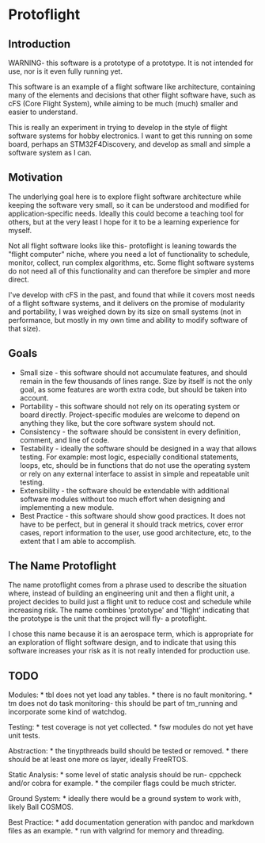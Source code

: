 # Protoflight
## Introduction

WARNING- this software is a prototype of a prototype. It is not intended for use, nor is it even fully running yet.

This software is an example of a flight software like architecture, containing many of the elements and decisions
that other flight software have, such as cFS (Core Flight System), while aiming to be much (much) smaller and
easier to understand.


This is really an experiment in trying to develop in the style of flight software systems for hobby electronics.
I want to get this running on some board, perhaps an STM32F4Discovery, and develop as small and simple a software
system as I can.


## Motivation

The underlying goal here is to explore flight software architecture while keeping the software very small, so it can
be understood and modified for application-specific needs. Ideally this could become a teaching tool for others,
but at the very least I hope for it to be a learning experience for myself.


Not all flight software looks like this- protoflight is leaning towards the "flight computer" niche, where you 
need a lot of functionality to schedule, monitor, collect, run complex algorithms, etc. Some flight software
systems do not need all of this functionality and can therefore be simpler and more direct.

I've develop with cFS in the past, and found that while it
covers most needs of a flight software systems, and it delivers on the promise of modularity and portability, I was
weighed down by its size on small systems (not in performance, but mostly in my own time and ability to modify software
of that size).

## Goals

  * Small size - this software should not accumulate features, and should remain in the few thousands of lines range. Size
    by itself is not the only goal, as some features are worth extra code, but should be taken into account.
  * Portability - this software should not rely on its operating system or board directly. Project-specific modules
    are welcome to depend on anything they like, but the core software system should not.
  * Consistency - the software should be consistent in every definition, comment, and line of code.
  * Testability - ideally the software should be designed in a way that allows testing. For example: most logic, especially
    conditional statements, loops, etc, should be in functions that do not use the operating system or rely on any
    external interface to assist in simple and repeatable unit testing.
  * Extensibility - the software should be extendable with additional software modules without too much effort when designing
    and implementing a new module.
  * Best Practice - this software should show good practices. It does not have to be perfect, but in general it should track
  metrics, cover error cases, report information to the user, use good architecture, etc, to the extent that I am able to accomplish.

## The Name Protoflight

The name protoflight comes from a phrase used to describe the situation where, instead of building an engineering unit and then
a flight unit, a  project decides to build just a flight unit to reduce cost and schedule while increasing risk. The name combines
'prototype' and 'flight' indicating that the prototype is the unit that the project will fly- a protoflight.

I chose this name because it is an aerospace term, which is appropriate for an exploration of flight software design, and to indicate
that using this software increases your risk as it is not really intended for production use.

## TODO

Modules:
    * tbl does not yet load any tables.
    * there is no fault monitoring.
    * tm does not do task monitoring- this should be part of tm\_running and incorporate some kind of watchdog.

Testing:
    * test coverage is not yet collected.
    * fsw modules do not yet have unit tests.

Abstraction:
    * the tinypthreads build should be tested or removed.
    * there should be at least one more os layer, ideally FreeRTOS.

Static Analysis:
    * some level of static analysis should be run- cppcheck and/or cobra for example.
    * the compiler flags could be much stricter.

Ground System:
    * ideally there would be a ground system to work with, likely Ball COSMOS.

Best Practice:
    * add documentation generation with pandoc and markdown files as an example.
    * run with valgrind for memory and threading.
